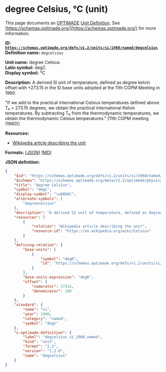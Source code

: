 # degree Celsius, °C (unit)

This page documents an [OPTIMADE](https://www.optimade.org/) [Unit Definition](https://schemas.optimade.org/#definitions). See [https://schemas.optimade.org/](https://schemas.optimade.org/) for more information.

**ID: [`https://schemas.optimade.org/defs/v1.2/units/si/1960/named/degcelsius`](https://schemas.optimade.org/defs/v1.2/units/si/1960/named/degcelsius.md)**  
**Definition name:** `degcelsius`

**Unit name:** degree Celsius  
**Latin symbol:** degC  
**Display symbol:** °C  
  
**Description:** A derived SI unit of temperature, defined as degree kelvin offset with +273.15 in the SI base units adopted at the 11th CGPM Meeting in 1960.

"If we add to the practical international Celsius temperatures defined above T₀ = 273.15 degrees, we obtain the practical international Kelvin temperatures. By subtracting T₀ from the thermodynamic temperatures, we obtain the thermodynamic Celsius temperatures." [11th CGPM meeting (1960)]

**Resources:**

- [Wikipedia article describing the unit](https://en.wikipedia.org/wiki/Celsius)


**Formats:** [[JSON](degcelsius.json)] [[MD](degcelsius.md)]

**JSON definition:**

``` json
{
    "$id": "https://schemas.optimade.org/defs/v1.2/units/si/1960/named/degcelsius",
    "$schema": "https://schemas.optimade.org/meta/v1.2/optimade/physical_unit_definition.json",
    "title": "degree Celsius",
    "symbol": "degC",
    "display-symbol": "\u00b0C",
    "alternate-symbols": [
        "degreecelsius"
    ],
    "description": "A derived SI unit of temperature, defined as degree kelvin offset with +273.15 in the SI base units adopted at the 11th CGPM Meeting in 1960.\n\n\"If we add to the practical international Celsius temperatures defined above T\u2080 = 273.15 degrees, we obtain the practical international Kelvin temperatures. By subtracting T\u2080 from the thermodynamic temperatures, we obtain the thermodynamic Celsius temperatures.\" [11th CGPM meeting (1960)]",
    "resources": [
        {
            "relation": "Wikipedia article describing the unit",
            "resource-id": "https://en.wikipedia.org/wiki/Celsius"
        }
    ],
    "defining-relation": {
        "base-units": [
            {
                "symbol": "degK",
                "id": "https://schemas.optimade.org/defs/v1.2/units/si/1960/base/degreekelvin"
            }
        ],
        "base-units-expression": "degK",
        "offset": {
            "numerator": 27315,
            "denominator": 100
        }
    },
    "standard": {
        "name": "si",
        "year": 1960,
        "category": "named",
        "symbol": "degC"
    },
    "x-optimade-definition": {
        "label": "degcelsius_si_1960_named",
        "kind": "unit",
        "format": "1.2",
        "version": "1.2.0",
        "name": "degcelsius"
    }
}
```
